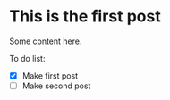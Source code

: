 # This is the first post #

Some content here.

To do list:
* [x] Make first post
* [ ] Make second post
